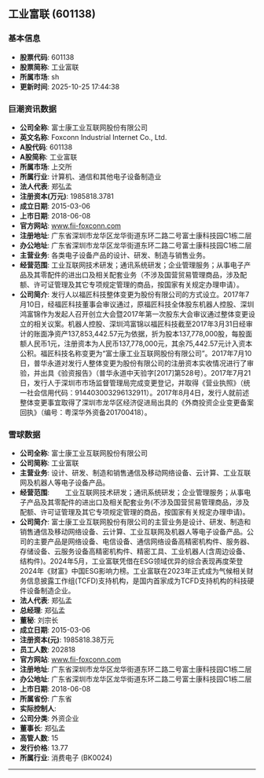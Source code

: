 ## 工业富联 (601138)

### 基本信息

- **股票代码**: 601138
- **股票简称**: 工业富联
- **所属市场**: sh
- **更新时间**: 2025-10-25 17:44:38

### 巨潮资讯数据

- **公司全称**: 富士康工业互联网股份有限公司
- **英文名称**: Foxconn Industrial Internet Co., Ltd.
- **A股代码**: 601138
- **A股简称**: 工业富联
- **所属市场**: 上交所
- **所属行业**: 计算机、通信和其他电子设备制造业
- **法人代表**: 郑弘孟
- **注册资本(万元)**: 1985818.3781
- **成立日期**: 2015-03-06
- **上市日期**: 2018-06-08
- **官方网站**: www.fii-foxconn.com
- **注册地址**: 广东省深圳市龙华区龙华街道东环二路二号富士康科技园C1栋二层
- **办公地址**: 广东省深圳市龙华区龙华街道东环二路二号富士康科技园C1栋二层
- **主营业务**: 各类电子设备产品的设计、研发、制造与销售业务。
- **经营范围**: 工业互联网技术研发；通讯系统研发；企业管理服务；从事电子产品及其零配件的进出口及相关配套业务（不涉及国营贸易管理商品，涉及配额、许可证管理及其它专项规定管理的商品，按国家有关规定办理申请）。
- **公司简介**: 发行人以福匠科技整体变更为股份有限公司的方式设立。2017年7月10日，经福匠科技董事会审议通过，原福匠科技全体股东机器人控股、深圳鸿富锦作为发起人召开创立大会暨2017年第一次股东大会审议通过整体变更设立的相关议案。机器人控股、深圳鸿富锦以福匠科技截至2017年3月31日经审计的账面净资产137,853,442.57元为依据，折为股本137,778,000股，每股面额人民币1元，注册资本为人民币137,778,000元，其余75,442.57元计入资本公积。福匠科技名称变更为“富士康工业互联网股份有限公司”。2017年7月10日，普华永道对发行人整体变更为股份有限公司的注册资本实收情况进行了审验，并出具《验资报告》（普华永道中天验字[2017]第528号）。2017年7月21日，发行人于深圳市市场监督管理局完成变更登记，并取得《营业执照》（统一社会信用代码：914403003296132911）。2017年8月4日，发行人就前述整体变更事宜取得了深圳市龙华区经济促进局出具的《外商投资企业变更备案回执》（编号：粤深华外资备201700418）。

### 雪球数据

- **公司全称**: 富士康工业互联网股份有限公司
- **公司简称**: 工业富联
- **主营业务**: 设计、研发、制造和销售通信及移动网络设备、云计算、工业互联网及机器人等电子设备产品。
- **经营范围**: 　　工业互联网技术研发；通讯系统研发；企业管理服务；从事电子产品及其零配件的进出口及相关配套业务(不涉及国营贸易管理商品，涉及配额、许可证管理及其它专项规定管理的商品，按国家有关规定办理申请)。
- **公司简介**: 富士康工业互联网股份有限公司的主营业务是设计、研发、制造和销售通信及移动网络设备、云计算、工业互联网及机器人等电子设备产品。公司的主要产品是网络设备、电信设备、通信网络设备高精密机构件、服务器、存储设备、云服务设备高精密机构件、精密工具、工业机器人(含周边设备、结构件)。2024年5月，工业富联凭借在ESG领域优异的综合表现再度荣登2024年《财富》中国ESG影响力榜。工业富联在2023年正式成为气候相关财务信息披露工作组(TCFD)支持机构，是国内首家成为TCFD支持机构的科技硬件设备制造企业。
- **法人代表**: 郑弘孟
- **总经理**: 郑弘孟
- **董秘**: 刘宗长
- **成立日期**: 2015-03-06
- **注册资本(元)**: 1985818.38万元
- **员工人数**: 202818
- **官方网站**: www.fii-foxconn.com
- **注册地址**: 广东省深圳市龙华区龙华街道东环二路二号富士康科技园C1栋二层
- **办公地址**: 广东省深圳市龙华区龙华街道东环二路二号富士康科技园C1栋二层
- **上市日期**: 2018-06-08
- **所属省份**: 广东省
- **实际控制人**: 
- **公司分类**: 外资企业
- **董事长**: 郑弘孟
- **高管人数**: 15
- **发行价格**: 13.77
- **所属行业**: 消费电子 (BK0024)

---